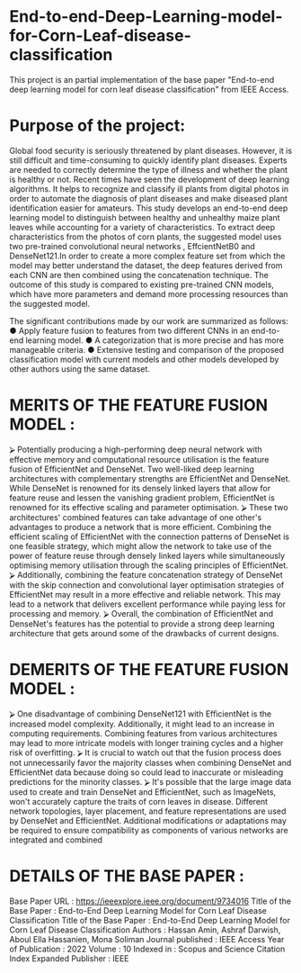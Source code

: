 # End-to-end-Deep-Learning-model-for-Corn-Leaf-disease-classification
  This project is an partial implementation of the base paper "End-to-end deep learning model for corn leaf disease classification" from IEEE Access.

# Purpose of the project:
Global food security is seriously threatened by plant diseases. However, it is still difficult and time-consuming to quickly identify plant diseases. Experts are 
needed to correctly determine the type of illness and whether the plant is healthy or not. Recent times have seen the development of deep learning algorithms. It helps to recognize and classify ill plants from digital photos in order to automate the diagnosis of plant diseases and make diseased plant identification easier for amateurs. This study develops an end-to-end deep learning model to distinguish between healthy and unhealthy maize plant leaves while accounting for a variety of characteristics. To extract deep characteristics from the photos of corn plants, the suggested model uses two pre-trained convolutional neural networks , EffcientNetB0 and  DenseNet121.In order to create a more complex feature set from which the model may better understand the dataset, the deep features derived from each CNN are then combined using the concatenation technique. The outcome of this study is compared to existing pre-trained CNN models, which have more parameters and demand more processing resources than the suggested model.

The significant contributions made by our work are summarized as follows:
● Apply feature fusion to features from two different CNNs in an end-to-end learning
model.
● A categorization that is more precise and has more manageable criteria.
● Extensive testing and comparison of the proposed classification model with current
models and other models developed by other authors using the same dataset.

# MERITS OF THE FEATURE FUSION MODEL :
⮚ Potentially producing a high-performing deep neural network with effective memory and computational resource utilisation is the feature fusion of EfficientNet and DenseNet. Two well-liked deep learning architectures with complementary strengths are EfficientNet and DenseNet. While DenseNet is renowned for its densely linked layers that allow for feature reuse and lessen the vanishing gradient problem, EfficientNet is renowned for its effective scaling and parameter optimisation.
⮚ These two architectures' combined features can take advantage of one other's advantages to produce a network that is more efficient. Combining the efficient scaling of EfficientNet with the connection patterns of DenseNet is one feasible strategy, which might allow the network to take use of the power of feature reuse through densely linked layers while simultaneously optimising memory utilisation through the scaling principles of EfficientNet.
⮚ Additionally, combining the feature concatenation strategy of DenseNet with the skip connection and convolutional layer optimisation strategies of EfficientNet may result in a more effective and reliable network. This may lead to a network that delivers excellent performance while paying less for processing and memory.
⮚ Overall, the combination of EfficientNet and DenseNet's features has the potential to provide a strong deep learning architecture that gets around some of the drawbacks of current designs.

# DEMERITS OF THE FEATURE FUSION MODEL :
⮚ One disadvantage of combining DenseNet121 with EfficientNet is the increased model complexity. Additionally, it might lead to an increase in computing requirements. Combining features from various architectures may lead to more intricate models with longer training cycles and a higher risk of overfitting.
⮚ It is crucial to watch out that the fusion process does not unnecessarily favor the majority classes when combining DenseNet and EfficientNet data because doing so
could lead to inaccurate or misleading predictions for the minority classes.
⮚ It's possible that the large image data used to create and train DenseNet and EfficientNet, such as ImageNets, won't accurately capture the traits of corn leaves in disease. Different network topologies, layer placement, and feature representations are used by DenseNet and EfficientNet. Additional modifications or adaptations may be required to ensure compatibility as components of various networks are integrated and combined


# DETAILS OF THE BASE PAPER :
Base Paper URL : https://ieeexplore.ieee.org/document/9734016
Title of the Base Paper : End-to-End Deep Learning Model for Corn Leaf Disease Classification
Title of the Base Paper : End-to-End Deep Learning Model for Corn Leaf Disease Classification
Authors : Hassan Amin, Ashraf Darwish, Aboul Ella Hassanien, Mona Soliman
Journal published : IEEE Access
Year of Publication : 2022
Volume : 10
Indexed in : Scopus and Science Citation Index Expanded
Publisher : IEEE


